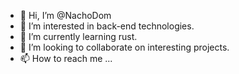 - 👋 Hi, I’m @NachoDom
- 👀 I’m interested in back-end technologies.
- 🌱 I’m currently learning rust.
- 💞️ I’m looking to collaborate on interesting projects.
- 📫 How to reach me ...

<!---
NachoDom/NachoDom is a ✨ special ✨ repository because its `README.md` (this file) appears on your GitHub profile.
You can click the Preview link to take a look at your changes.
--->
